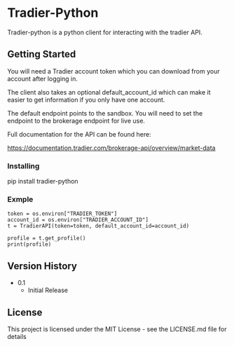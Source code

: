 # Tradier-Python

Tradier-python is a python client for interacting with the tradier API.


## Getting Started

You will need a Tradier account token which you can download from your account after logging in. 

The client also takes an optional default_account_id which can make it easier to get information if you only have one account. 

The default endpoint points to the sandbox. You will need to set the endpoint to the brokerage endpoint for live use. 

Full documentation for the API can be found here: 

https://documentation.tradier.com/brokerage-api/overview/market-data

### Installing

pip install tradier-python

### Exmple

```
token = os.environ["TRADIER_TOKEN"]
account_id = os.environ["TRADIER_ACCOUNT_ID"]
t = TradierAPI(token=token, default_account_id=account_id)

profile = t.get_profile()
print(profile)
```


## Version History

* 0.1
    * Initial Release

## License

This project is licensed under the MIT License - see the LICENSE.md file for details

